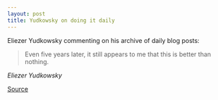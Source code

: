 ```yaml
---
layout: post
title: Yudkowsky on doing it daily
---
```


Eliezer Yudkowsky commenting on his archive of daily blog posts:

> Even five years later, it still appears to me that this is better than nothing.

<cite>Eliezer Yudkowsky</cite>

[Source](https://www.lesswrong.com/rationality/preface)
